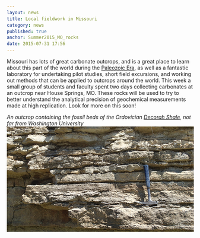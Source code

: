 ```yaml
---
layout: news
title: Local fieldwork in Missouri
category: news 
published: true 
anchor: Summer2015_MO_rocks
date: 2015-07-31 17:56
---
```


Missouri has lots of great carbonate outcrops, and is a great place to learn about this part of the world during the [Paleozoic Era](http://www.ucmp.berkeley.edu/paleozoic/paleozoic.php), as well as a fantastic laboratory for undertaking pilot studies, short field excursions, and working out methods that can be applied to outcrops around the world. This week a small group of students and faculty spent two days collecting carbonates at an outcrop near House Springs, MO. These rocks will be used to try to better understand the analytical precision of geochemical measurements made at high replication. Look for more on this soon!


*An outcrop containing the fossil beds of the Ordovician [Decorah Shale](https://en.wikipedia.org/wiki/Decorah_Shale), not far from Washington University*    
![An outcrop containing the fossil beds of the Ordovician Decorah Shale, not far from Washington University](/news/images/20150730_01.jpg)  